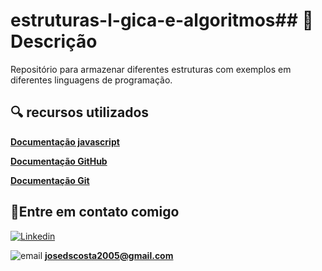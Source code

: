 # estruturas-l-gica-e-algoritmos## 📄 Descrição

Repositório para armazenar diferentes estruturas com exemplos em diferentes linguagens de programação.

## 🔍 recursos utilizados

[**Documentação javascript**](https://developer.mozilla.org/pt-BR/docs/Web/JavaScript)

[**Documentação GitHub**](https://docs.github.com/pt)

[**Documentação Git**](https://git-scm.com/doc)

## 📱Entre em contato comigo

[![Linkedin](https://img.shields.io/badge/LinkedIn-0077B5?style=for-the-badge&logo=linkedin&logoColor=white)](www.linkedin.com/in/josé-davi)

![email](https://img.shields.io/badge/Gmail-D14836?style=for-the-badge&logo=gmail&logoColor=white) **josedscosta2005@gmail.com**
